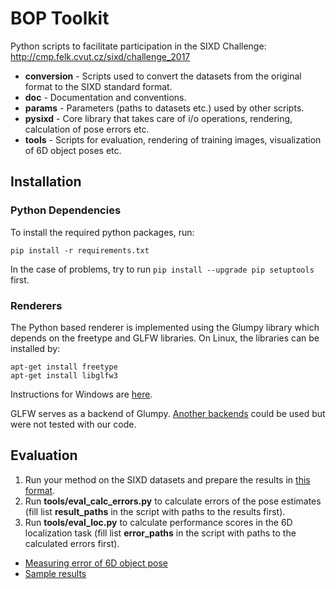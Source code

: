 # BOP Toolkit

Python scripts to facilitate participation in the SIXD Challenge:
http://cmp.felk.cvut.cz/sixd/challenge_2017

- **conversion** - Scripts used to convert the datasets from the original format
                   to the SIXD standard format.
- **doc** - Documentation and conventions.
- **params** - Parameters (paths to datasets etc.) used by other scripts.
- **pysixd** - Core library that takes care of i/o operations, rendering,
               calculation of pose errors etc.
- **tools** - Scripts for evaluation, rendering of training images,
              visualization of 6D object poses etc.

## Installation

### Python Dependencies

To install the required python packages, run:

```
pip install -r requirements.txt
```

In the case of problems, try to run ```pip install --upgrade pip setuptools```
first.

### Renderers

The Python based renderer is implemented using the Glumpy library which depends
on the freetype and GLFW libraries. On Linux, the libraries can be installed by:

```
apt-get install freetype
apt-get install libglfw3
```

Instructions for Windows are [here](https://glumpy.readthedocs.io/en/latest/installation.html#step-by-step-install-for-x64-bit-windows-7-8-and-10).


GLFW serves as a backend of Glumpy. [Another backends](https://glumpy.readthedocs.io/en/latest/api/app-backends.html)
could be used but were not tested with our code.

## Evaluation

1. Run your method on the SIXD datasets and prepare the results in
[this format](https://github.com/thodan/sixd_toolkit/blob/master/doc/sixd_2017_results_format.md).
2. Run **tools/eval_calc_errors.py** to calculate errors of the pose estimates
(fill list **result_paths** in the script with paths to the results first).
3. Run **tools/eval_loc.py** to calculate performance scores in the
6D localization task (fill list **error_paths** in the script with paths to the
calculated errors first).

- [Measuring error of 6D object pose](https://github.com/thodan/sixd_toolkit/blob/master/doc/sixd_2017_measuring_error.pdf)
- [Sample results](http://ptak.felk.cvut.cz/6DB/public/sixd_results)

